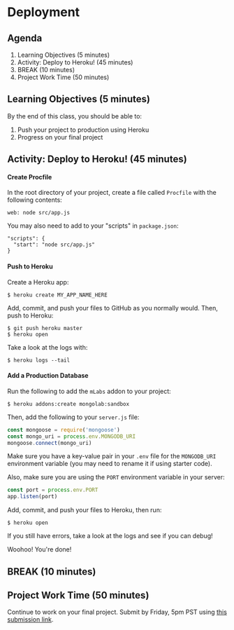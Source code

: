 # Deployment

## Agenda

1. Learning Objectives (5 minutes)
1. Activity: Deploy to Heroku! (45 minutes)
1. BREAK (10 minutes)
1. Project Work Time (50 minutes)

## Learning Objectives (5 minutes)

By the end of this class, you should be able to:

1. Push your project to production using Heroku
1. Progress on your final project

## Activity: Deploy to Heroku! (45 minutes)

#### Create Procfile

In the root directory of your project, create a file called `Procfile` with the following contents:

```
web: node src/app.js
```

You may also need to add to your "scripts" in `package.json`:

```
"scripts": {
  "start": "node src/app.js"
}
```

#### Push to Heroku

Create a Heroku app:

```
$ heroku create MY_APP_NAME_HERE
```

Add, commit, and push your files to GitHub as you normally would. Then, push to Heroku:

```
$ git push heroku master
$ heroku open
```

Take a look at the logs with:

```
$ heroku logs --tail
```


#### Add a Production Database

Run the following to add the `mLabs` addon to your project:

```
$ heroku addons:create mongolab:sandbox
```

Then, add the following to your `server.js` file:

```js
const mongoose = require('mongoose')
const mongo_uri = process.env.MONGODB_URI
mongoose.connect(mongo_uri)
```

Make sure you have a key-value pair in your `.env` file for the `MONGODB_URI` environment variable (you may need to rename it if using starter code).

Also, make sure you are using the `PORT` environment variable in your server:

```js
const port = process.env.PORT
app.listen(port)
```

Add, commit, and push your files to Heroku, then run:

```
$ heroku open
```

If you still have errors, take a look at the logs and see if you can debug!

Woohoo! You're done!


## BREAK (10 minutes)

## Project Work Time (50 minutes)

Continue to work on your final project. Submit by Friday, 5pm PST using [this submission link](https://forms.gle/9zF9LaawdEMyutgs7).